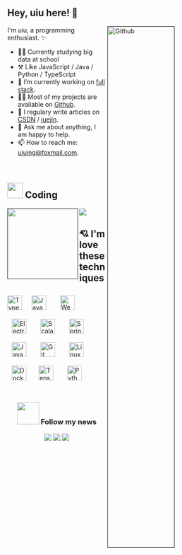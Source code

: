 
## Hey, uiu here! :wave:


<a href="">
<img width="55%" align="right" alt="Github" src="https://user-images.githubusercontent.com/73827386/155872922-938f8042-88d5-47dd-b97c-b41aaaf8b87a.png" />
</a>

I'm uiu, a programming enthusiast. ✨


-   👨‍🎓 Currently studying big data at school
-   ⚒️ Like JavaScript / Java / Python / TypeScript
-   🔭 I’m currently working on <a href="https://www.w3schools.com/whatis/whatis_fullstack.asp" target="_blank">full stack</a>.
-   👨‍💻 Most of my projects are available on <a href="https://github.com/uiuing" target="_blank">Github</a>.
-   🌟 I regulary write articles on <a href="https://uiuing.blog.csdn.net/" target="_blank">CSDN</a> / <a href="https://juejin.cn/user/4037839851890990" target="_blank">juejin</a>.
-   💬 Ask me about anything, I am happy to help.
-   📫 How to reach me: uiuing@foxmail.com.

<br/>

## <img src="https://media.giphy.com/media/WUlplcMpOCEmTGBtBW/giphy.gif" width="35"> Coding
<a href="">
<div>
    <img align="left" height="160" src="https://github-readme-stats.vercel.app/api?username=uiuing&count_private=true&show_icons=true&hide=issues&hide_border=true&hide_border=true" />
    <img  src="https://github-readme-stats.vercel.app/api/top-langs/?username=uiuing&hide=html,css&langs_count=6&layout=compact&hide_border=true" />
</div> 
</a>


## 💘 I'm love these techniques


<div> 
<img style="margin: 0px" src="https://profilinator.rishav.dev/skills-assets/typescript-original.svg" alt="TypeScript" height="33" />  &nbsp;
<img style="margin: 10px" src="https://profilinator.rishav.dev/skills-assets/javascript-original.svg" alt="JavaScript" height="33" />  &nbsp;
<img style="margin: 10px" src="https://profilinator.rishav.dev/skills-assets/webpack-original.svg" alt="Webpack" height="33" />  &nbsp;
<img style="margin: 10px" src="https://profilinator.rishav.dev/skills-assets/electron-original.svg" alt="Electron" height="33" />  &nbsp;
<img style="margin: 10px" src="https://profilinator.rishav.dev/skills-assets/scala-original-wordmark.svg" alt="Scala" height="33" />  &nbsp;
<img style="margin: 10px" src="https://profilinator.rishav.dev/skills-assets/springio-icon.svg" alt="Spring" height="33" />  &nbsp;
<img style="margin: 10px" src="https://profilinator.rishav.dev/skills-assets/java-original-wordmark.svg" alt="Java" height="33" /> &nbsp; 
<img style="margin: 10px" src="https://profilinator.rishav.dev/skills-assets/git-scm-icon.svg" alt="Git" height="33" />  &nbsp;
<img style="margin: 10px" src="https://profilinator.rishav.dev/skills-assets/linux-original.svg" alt="Linux" height="33" />  &nbsp;
<img style="margin: 10px" src="https://profilinator.rishav.dev/skills-assets/docker-original-wordmark.svg" alt="Docker" height="33" />&nbsp;  
<img style="margin: 10px" src="https://profilinator.rishav.dev/skills-assets/tensorflow-icon.svg" alt="TensorFlow" height="33" />  &nbsp;
<img style="margin: 10px" src="https://profilinator.rishav.dev/skills-assets/python-original.svg" alt="Python" height="33" /> 
</div>
</a>

<br/>
 
<div align="center">
<h3> <img src="https://media.giphy.com/media/VgCDAzcKvsR6OM0uWg/giphy.gif" width="50">  Follow my news </h3>
 
<a href="https://uiuing.blog.csdn.net/" target="_blank">![](https://img.shields.io/badge/CSDN-%E5%85%A8%E6%A0%88%E9%A2%86%E5%9F%9F%E6%96%B0%E6%98%9F%E5%88%9B%E4%BD%9C%E8%80%85-red)</a>
<a href="https://juejin.cn/user/4037839851890990" target="_blank">![](https://img.shields.io/badge/%E6%8E%98%E9%87%91-%E4%BC%98%E8%B4%A8%E5%8D%9A%E4%B8%BB-blue)</a>
<a href="https://github.com/uiuing" target="_blank">![](https://img.shields.io/badge/GitHub-Coding%20creates%20value-green)</a>


</div>










